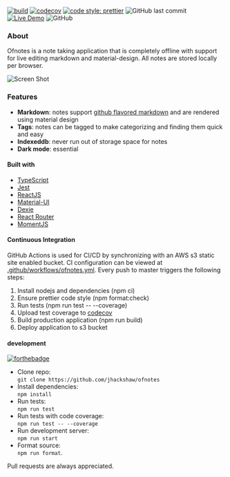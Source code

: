 [![build](https://github.com/jhackshaw/ofnotes/workflows/ofnotes/badge.svg)](https://github.com/jhackshaw/ofnotes/actions)
[![codecov](https://codecov.io/gh/jhackshaw/ofnotes/branch/master/graph/badge.svg)](https://codecov.io/gh/jhackshaw/ofnotes)
[![code style: prettier](https://img.shields.io/badge/code_style-prettier-ff69b4.svg)](https://github.com/prettier/prettier)
![GitHub last commit](https://img.shields.io/github/last-commit/jhackshaw/ofnotes)
[![Live Demo](https://img.shields.io/badge/demo-online-green.svg)](https://www.ofnote.site)
![GitHub](https://img.shields.io/github/license/jhackshaw/ofnotes)

### About

Ofnotes is a note taking application that is completely offline with support for live editing markdown and material-design. All notes are stored locally per browser.

![Screen Shot](https://ofnote.site/preview.png)

### Features

- **Markdown**: notes support [github flavored markdown](https://github.github.com/gfm/) and are rendered using material design
- **Tags**: notes can be tagged to make categorizing and finding them quick and easy
- **Indexeddb**: never run out of storage space for notes
- **Dark mode**: essential

#### Built with

- [TypeScript](https://www.typescriptlang.org/)
- [Jest](https://jestjs.io/)
- [ReactJS](https://reactjs.org/)
- [Material-UI](https://material-ui.com/)
- [Dexie](https://dexie.org/)
- [React Router](https://reacttraining.com/react-router/)
- [MomentJS](https://momentjs.com/)

#### Continuous Integration

GitHub Actions is used for CI/CD by synchronizing with an AWS s3 static site enabled bucket. CI configuration can be viewed at [.github/workflows/ofnotes.yml](https://github.com/jhackshaw/ofnotes/blob/master/.github/workflows/ofnotes.yml). Every push to master triggers the following steps:

1. Install nodejs and dependencies (npm ci)
2. Ensure prettier code style (npm format:check)
3. Run tests (npm run test -- --coverage)
4. Upload test coverage to [codecov](https://codecov.io/gh/jhackshaw/ofnotes)
5. Build production application (npm run build)
6. Deploy application to s3 bucket

#### development

[![forthebadge](https://forthebadge.com/images/badges/check-it-out.svg)](https://www.ofnote.site)

- Clone repo:  
  `git clone https://github.com/jhackshaw/ofnotes`
- Install dependencies:  
  `npm install`
- Run tests:  
  `npm run test`
- Run tests with code coverage:  
  `npm run test -- --coverage`
- Run development server:  
  `npm run start`
- Format source:  
  `npm run format`.

Pull requests are always appreciated.
